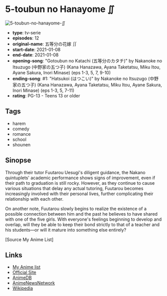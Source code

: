 # 5-toubun no Hanayome ∬

![5-toubun-no-hanayome-∬](https://cdn.myanimelist.net/images/anime/1775/109514.jpg)

-   **type**: tv-serie
-   **episodes**: 12
-   **original-name**: 五等分の花嫁 ∬
-   **start-date**: 2021-01-08
-   **end-date**: 2021-01-08
-   **opening-song**: "Gotoubun no Katachi (五等分のカタチ)" by Nakanoke no Itsuzugo (中野家の五つ子) (Kana Hanazawa, Ayana Taketatsu, Miku Itou, Ayane Sakura, Inori Minase) (eps 1-3, 5, 7, 9-10)
-   **ending-song**: #1: "Hatsukoi (はつこい)" by Nakanoke no Itsuzugo (中野家の五つ子) (Kana Hanazawa, Ayana Taketatsu, Miku Itou, Ayane Sakura, Inori Minase) (eps 1-3, 5, 7-11)
-   **rating**: PG-13 - Teens 13 or older

## Tags

-   harem
-   comedy
-   romance
-   school
-   shounen

## Sinopse

Through their tutor Fuutarou Uesugi's diligent guidance, the Nakano quintuplets' academic performance shows signs of improvement, even if their path to graduation is still rocky. However, as they continue to cause various situations that delay any actual tutoring, Fuutarou becomes increasingly involved with their personal lives, further complicating their relationship with each other.

On another note, Fuutarou slowly begins to realize the existence of a possible connection between him and the past he believes to have shared with one of the five girls. With everyone's feelings beginning to develop and overlap, will they be able to keep their bond strictly to that of a teacher and his students—or will it mature into something else entirely?

[Source My Anime List]

## Links

-   [My Anime list](https://myanimelist.net/anime/39783/5-toubun_no_Hanayome_∬)
-   [Official Site](http://www.tbs.co.jp/anime/5hanayome/)
-   [AnimeDB](http://anidb.info/perl-bin/animedb.pl?show=anime&aid=14903)
-   [AnimeNewsNetwork](http://www.animenewsnetwork.com/encyclopedia/anime.php?id=22925)
-   [Wikipedia](https://en.wikipedia.org/wiki/The_Quintessential_Quintuplets)
